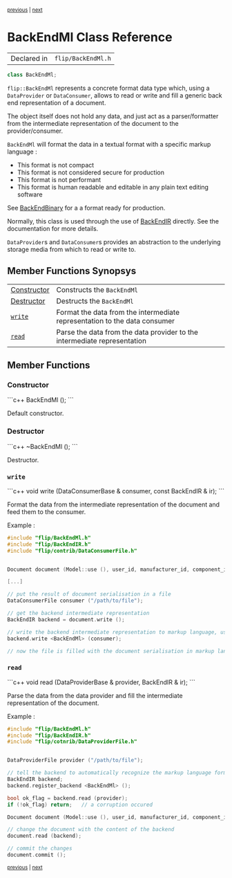 <p><sup><a href="BackEndIR.md">previous</a> | <a href="Blob.md">next</a></sup></p>

<h1>BackEndMl Class Reference</h1>

<table><tr><td>Declared in</td><td><code>flip/BackEndMl.h</code></td></tr>
</table>

```c++
class BackEndMl;
```

<p><code>flip::BackEndMl</code> represents a concrete format data type which, using a <code>DataProvider</code> or <code>DataConsumer</code>, allows to read or write and fill a generic back end representation of a document.</p>

<p>The object itself does not hold any data, and just act as a parser/formatter from the intermediate representation of the document to the provider/consumer.</p>

<p><code>BackEndMl</code> will format the data in a textual format with a specific markup language :</p>

<ul>
<li>This format is not compact</li>
<li>This format is not considered secure for production</li>
<li>This format is not performant</li>
<li>This format is human readable and editable in any plain text editing software</li>
</ul>

<p>See <a href="../reference/BackEndBinary.md">BackEndBinary</a> for a a format ready for production.</p>

<p>Normally, this class is used through the use of <a href="../reference/BackEndIR.md">BackEndIR</a> directly. See the documentation for more details.</p>

<p><code>DataProvider</code>s and <code>DataConsumer</code>s provides an abstraction to the underlying storage media from which to read or write to.</p>

<h2>Member Functions Synopsys</h2>

<table><tr><td><a href="#member-function-constructor">Constructor</a></td><td>Constructs the <code>BackEndMl</code></td></tr>
<tr><td><a href="#member-function-destructor">Destructor</a></td><td>Destructs the <code>BackEndMl</code></td></tr>
<tr><td><code><a href="#member-function-write">write</a></code></td><td>Format the data from the intermediate representation to the data consumer</td></tr>
<tr><td><code><a href="#member-function-read">read</a></code></td><td>Parse the data from the data provider to the intermediate representation</td></tr>
</table>

<h2>Member Functions</h2>

<h3 id="member-function-constructor">Constructor</h3>
```c++
BackEndMl ();
```

<p>Default constructor.</p>

<h3 id="member-function-destructor">Destructor</h3>
```c++
~BackEndMl ();
```

<p>Destructor.</p>

<h3 id="member-function-write"><code>write</code></h3>
```c++
void  write (DataConsumerBase & consumer, const BackEndIR & ir);
```

<p>Format the data from the intermediate representation of the document and feed them to the consumer.</p>

<p>Example :</p>

```c++
#include "flip/BackEndMl.h"
#include "flip/BackEndIR.h"
#include "flip/contrib/DataConsumerFile.h"


Document document (Model::use (), user_id, manufacturer_id, component_id);

[...]

// put the result of document serialisation in a file
DataConsumerFile consumer ("/path/to/file");

// get the backend intermediate representation
BackEndIR backend = document.write ();

// write the backend intermediate representation to markup language, using the consumer
backend.write <BackEndMl> (consumer);

// now the file is filled with the document serialisation in markup language format
```

<h3 id="member-function-read"><code>read</code></h3>
```c++
void   read (DataProviderBase & provider, BackEndIR & ir);
```

<p>Parse the data from the data provider and fill the intermediate representation of the document.</p>

<p>Example :</p>

```c++
#include "flip/BackEndMl.h"
#include "flip/BackEndIR.h"
#include "flip/cotnrib/DataProviderFile.h"


DataProviderFile provider ("/path/to/file");

// tell the backend to automatically recognize the markup language format
BackEndIR backend;
backend.register_backend <BackEndMl> ();

bool ok_flag = backend.read (provider);
if (!ok_flag) return;   // a corruption occured

Document document (Model::use (), user_id, manufacturer_id, component_id);

// change the document with the content of the backend
document.read (backend);

// commit the changes
document.commit ();
```

<p><sup><a href="BackEndIR.md">previous</a> | <a href="Blob.md">next</a></sup></p>

